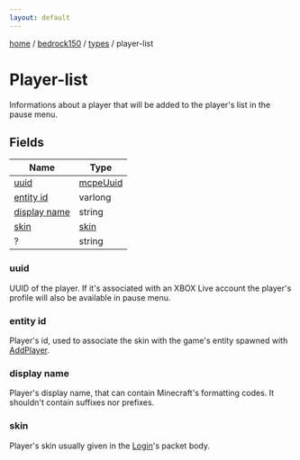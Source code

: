 ```yaml
---
layout: default
---
```


[home](/)  /  [bedrock150](/protocol/bedrock150)  /  [types](/protocol/bedrock150/types)  /  player-list

# Player-list

Informations about a player that will be added to the player's list in the pause menu.

## Fields

Name | Type
---|---
[uuid](#uuid) | [mcpeUuid](/protocol/bedrock150/types/mcpe-uuid)
[entity id](#entity-id) | varlong
[display name](#display-name) | string
[skin](#skin) | [skin](/protocol/bedrock150/types/skin)
? | string

### uuid

UUID of the player. If it's associated with an XBOX Live account the player's profile will also be available in pause menu.

### entity id

Player's id, used to associate the skin with the game's entity spawned with [AddPlayer](#play_add-player).

### display name

Player's display name, that can contain Minecraft's formatting codes. It shouldn't contain suffixes nor prefixes.

### skin

Player's skin usually given in the [Login](#play_login)'s packet body.

